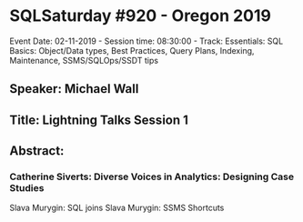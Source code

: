 # SQLSaturday #920 - Oregon 2019
Event Date: 02-11-2019 - Session time: 08:30:00 - Track: Essentials: SQL Basics: Object/Data types, Best Practices, Query Plans, Indexing, Maintenance, SSMS/SQLOps/SSDT tips
## Speaker: Michael Wall
## Title: Lightning Talks Session 1
## Abstract:
### Catherine Siverts: Diverse Voices in Analytics: Designing Case Studies
Slava Murygin: SQL joins
Slava Murygin: SSMS Shortcuts
